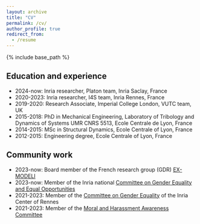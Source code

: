 ```yaml
---
layout: archive
title: "CV"
permalink: /cv/
author_profile: true
redirect_from:
  - /resume
---
```


{% include base_path %}

## Education and experience

* 2024-now: Inria researcher, Platon team, Inria Saclay, France
* 2020-2023: Inria researcher, I4S team, Inria Rennes, France
* 2019-2020: Research Associate, Imperial College London, VUTC team, UK
* 2015-2018: PhD in Mechanical Engineering, Laboratory of Tribology and Dynamics of Systems UMR CNRS 5513, Ecole Centrale de Lyon, France
* 2014-2015: MSc in Structural Dynamics, Ecole Centrale of Lyon, France 
* 2012-2015: Engineering degree, Ecole Centrale of Lyon, France

## Community work

* 2023-now: Board member of the French research group (GDR) [EX-MODELI](https://events.femto-st.fr/GdR-EX-MODELI/)
* 2023-now: Member of the Inria national [Committee on Gender Equality and Equal Opportunities](https://parite.inria.fr/en/)
* 2021-2023: Member of the [Committee on Gender Equality](https://egalite-fh.irisa.fr/) of the Inria Center of Rennes
* 2021-2023: Member of the [Moral and Harassment Awareness Committee](https://nonauharcelement.irisa.fr/en/)
